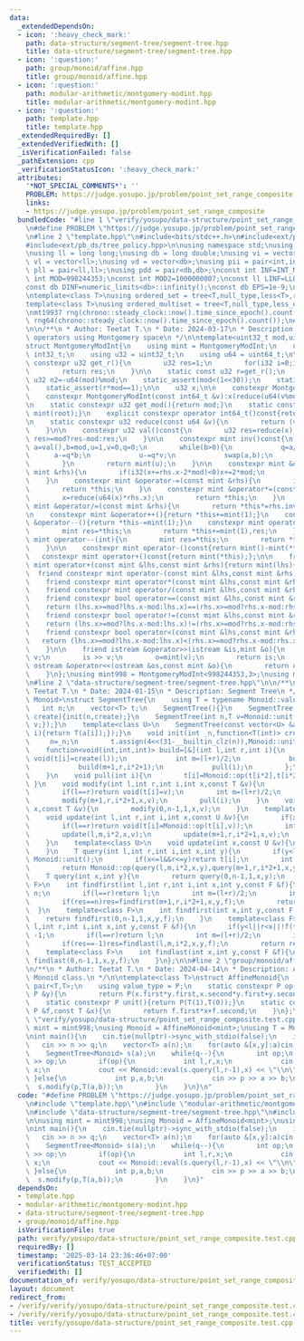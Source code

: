 ```yaml
---
data:
  _extendedDependsOn:
  - icon: ':heavy_check_mark:'
    path: data-structure/segment-tree/segment-tree.hpp
    title: data-structure/segment-tree/segment-tree.hpp
  - icon: ':question:'
    path: group/monoid/affine.hpp
    title: group/monoid/affine.hpp
  - icon: ':question:'
    path: modular-arithmetic/montgomery-modint.hpp
    title: modular-arithmetic/montgomery-modint.hpp
  - icon: ':question:'
    path: template.hpp
    title: template.hpp
  _extendedRequiredBy: []
  _extendedVerifiedWith: []
  _isVerificationFailed: false
  _pathExtension: cpp
  _verificationStatusIcon: ':heavy_check_mark:'
  attributes:
    '*NOT_SPECIAL_COMMENTS*': ''
    PROBLEM: https://judge.yosupo.jp/problem/point_set_range_composite
    links:
    - https://judge.yosupo.jp/problem/point_set_range_composite
  bundledCode: "#line 1 \"verify/yosupo/data-structure/point_set_range_composite.test.cpp\"\
    \n#define PROBLEM \"https://judge.yosupo.jp/problem/point_set_range_composite\"\
    \n#line 2 \"template.hpp\"\n#include<bits/stdc++.h>\n#include<ext/pb_ds/assoc_container.hpp>\n\
    #include<ext/pb_ds/tree_policy.hpp>\n\nusing namespace std;\nusing namespace __gnu_pbds;\n\
    \nusing ll = long long;\nusing db = long double;\nusing vi = vector<int>;\nusing\
    \ vl = vector<ll>;\nusing vd = vector<db>;\nusing pii = pair<int,int>;\nusing\
    \ pll = pair<ll,ll>;\nusing pdd = pair<db,db>;\nconst int INF=INT_MAX/2;\nconst\
    \ int MOD=998244353;\nconst int MOD2=1000000007;\nconst ll LINF=LLONG_MAX/2;\n\
    const db DINF=numeric_limits<db>::infinity();\nconst db EPS=1e-9;\nconst db PI=acos(db(-1));\n\
    \ntemplate<class T>\nusing ordered_set = tree<T,null_type,less<T>,rb_tree_tag,tree_order_statistics_node_update>;\n\
    template<class T>\nusing ordered_multiset = tree<T,null_type,less_equal<T>,rb_tree_tag,tree_order_statistics_node_update>;\n\
    \nmt19937 rng(chrono::steady_clock::now().time_since_epoch().count());\nmt19937_64\
    \ rng64(chrono::steady_clock::now().time_since_epoch().count());\n#line 2 \"modular-arithmetic/montgomery-modint.hpp\"\
    \n\n/**\n * Author: Teetat T.\n * Date: 2024-03-17\n * Description: modular arithmetic\
    \ operators using Montgomery space\n */\n\ntemplate<uint32_t mod,uint32_t root=0>\n\
    struct MontgomeryModInt{\n    using mint = MontgomeryModInt;\n    using i32 =\
    \ int32_t;\n    using u32 = uint32_t;\n    using u64 = uint64_t;\n\n    static\
    \ constexpr u32 get_r(){\n        u32 res=1;\n        for(i32 i=0;i<5;i++)res*=2-mod*res;\n\
    \        return res;\n    }\n\n    static const u32 r=get_r();\n    static const\
    \ u32 n2=-u64(mod)%mod;\n    static_assert(mod<(1<<30));\n    static_assert((mod&1)==1);\n\
    \    static_assert(r*mod==1);\n\n    u32 x;\n\n    constexpr MontgomeryModInt():x(0){}\n\
    \    constexpr MontgomeryModInt(const int64_t &v):x(reduce(u64(v%mod+mod)*n2)){}\n\
    \n    static constexpr u32 get_mod(){return mod;}\n    static constexpr mint get_root(){return\
    \ mint(root);}\n    explicit constexpr operator int64_t()const{return val();}\n\
    \n    static constexpr u32 reduce(const u64 &v){\n        return (v+u64(u32(v)*u32(-r))*mod)>>32;\n\
    \    }\n\n    constexpr u32 val()const{\n        u32 res=reduce(x);\n        return\
    \ res>=mod?res-mod:res;\n    }\n\n    constexpr mint inv()const{\n        int\
    \ a=val(),b=mod,u=1,v=0,q=0;\n        while(b>0){\n            q=a/b;\n      \
    \      a-=q*b;\n            u-=q*v;\n            swap(a,b);\n            swap(u,v);\n\
    \        }\n        return mint(u);\n    }\n\n    constexpr mint &operator+=(const\
    \ mint &rhs){\n        if(i32(x+=rhs.x-2*mod)<0)x+=2*mod;\n        return *this;\n\
    \    }\n    constexpr mint &operator-=(const mint &rhs){\n        if(i32(x-=rhs.x)<0)x+=2*mod;\n\
    \        return *this;\n    }\n    constexpr mint &operator*=(const mint &rhs){\n\
    \        x=reduce(u64(x)*rhs.x);\n        return *this;\n    }\n    constexpr\
    \ mint &operator/=(const mint &rhs){\n        return *this*=rhs.inv();\n    }\n\
    \n    constexpr mint &operator++(){return *this+=mint(1);}\n    constexpr mint\
    \ &operator--(){return *this-=mint(1);}\n    constexpr mint operator++(int){\n\
    \        mint res=*this;\n        return *this+=mint(1),res;\n    }\n    constexpr\
    \ mint operator--(int){\n        mint res=*this;\n        return *this-=mint(1),res;\n\
    \    }\n\n    constexpr mint operator-()const{return mint()-mint(*this);};\n \
    \   constexpr mint operator+()const{return mint(*this);};\n\n    friend constexpr\
    \ mint operator+(const mint &lhs,const mint &rhs){return mint(lhs)+=rhs;}\n  \
    \  friend constexpr mint operator-(const mint &lhs,const mint &rhs){return mint(lhs)-=rhs;}\n\
    \    friend constexpr mint operator*(const mint &lhs,const mint &rhs){return mint(lhs)*=rhs;}\n\
    \    friend constexpr mint operator/(const mint &lhs,const mint &rhs){return mint(lhs)/=rhs;}\n\
    \    friend constexpr bool operator==(const mint &lhs,const mint &rhs){\n    \
    \    return (lhs.x>=mod?lhs.x-mod:lhs.x)==(rhs.x>=mod?rhs.x-mod:rhs.x);\n    }\n\
    \    friend constexpr bool operator!=(const mint &lhs,const mint &rhs){\n    \
    \    return (lhs.x>=mod?lhs.x-mod:lhs.x)!=(rhs.x>=mod?rhs.x-mod:rhs.x);\n    }\n\
    \    friend constexpr bool operator<(const mint &lhs,const mint &rhs){\n     \
    \   return (lhs.x>=mod?lhs.x-mod:lhs.x)<(rhs.x>=mod?rhs.x-mod:rhs.x); // for std::map\n\
    \    }\n\n    friend istream &operator>>(istream &is,mint &o){\n        int64_t\
    \ v;\n        is >> v;\n        o=mint(v);\n        return is;\n    }\n    friend\
    \ ostream &operator<<(ostream &os,const mint &o){\n        return os << o.val();\n\
    \    }\n};\nusing mint998 = MontgomeryModInt<998244353,3>;\nusing mint107 = MontgomeryModInt<1000000007>;\n\
    \n#line 2 \"data-structure/segment-tree/segment-tree.hpp\"\n\n/**\n * Author:\
    \ Teetat T.\n * Date: 2024-01-15\n * Description: Segment Tree\n */\n\ntemplate<class\
    \ Monoid>\nstruct SegmentTree{\n    using T = typename Monoid::value_type;\n \
    \   int n;\n    vector<T> t;\n    SegmentTree(){}\n    SegmentTree(int n,function<T(int)>\
    \ create){init(n,create);}\n    SegmentTree(int n,T v=Monoid::unit()){init(n,[&](int){return\
    \ v;});}\n    template<class U>\n    SegmentTree(const vector<U> &a){init((int)a.size(),[&](int\
    \ i){return T(a[i]);});}\n    void init(int _n,function<T(int)> create){\n   \
    \     n=_n;\n        t.assign(4<<(31-__builtin_clz(n)),Monoid::unit());\n    \
    \    function<void(int,int,int)> build=[&](int l,int r,int i){\n            if(l==r)return\
    \ void(t[i]=create(l));\n            int m=(l+r)/2;\n            build(l,m,i*2);\n\
    \            build(m+1,r,i*2+1);\n            pull(i);\n        };\n        build(0,n-1,1);\n\
    \    }\n    void pull(int i){\n        t[i]=Monoid::op(t[i*2],t[i*2+1]);\n   \
    \ }\n    void modify(int l,int r,int i,int x,const T &v){\n        if(x<l||r<x)return;\n\
    \        if(l==r)return void(t[i]=v);\n        int m=(l+r)/2;\n        modify(l,m,i*2,x,v);\n\
    \        modify(m+1,r,i*2+1,x,v);\n        pull(i);\n    }\n    void modify(int\
    \ x,const T &v){\n        modify(0,n-1,1,x,v);\n    }\n    template<class U>\n\
    \    void update(int l,int r,int i,int x,const U &v){\n        if(x<l||r<x)return;\n\
    \        if(l==r)return void(t[i]=Monoid::op(t[i],v));\n        int m=(l+r)/2;\n\
    \        update(l,m,i*2,x,v);\n        update(m+1,r,i*2+1,x,v);\n        pull(i);\n\
    \    }\n    template<class U>\n    void update(int x,const U &v){\n        update(0,n-1,1,x,v);\n\
    \    }\n    T query(int l,int r,int i,int x,int y){\n        if(y<l||r<x)return\
    \ Monoid::unit();\n        if(x<=l&&r<=y)return t[i];\n        int m=(l+r)/2;\n\
    \        return Monoid::op(query(l,m,i*2,x,y),query(m+1,r,i*2+1,x,y));\n    }\n\
    \    T query(int x,int y){\n        return query(0,n-1,1,x,y);\n    }\n    template<class\
    \ F>\n    int findfirst(int l,int r,int i,int x,int y,const F &f){\n        if(y<l||r<x||!f(t[i]))return\
    \ n;\n        if(l==r)return l;\n        int m=(l+r)/2;\n        int res=findfirst(l,m,i*2,x,y,f);\n\
    \        if(res==n)res=findfirst(m+1,r,i*2+1,x,y,f);\n        return res;\n  \
    \  }\n    template<class F>\n    int findfirst(int x,int y,const F &f){\n    \
    \    return findfirst(0,n-1,1,x,y,f);\n    }\n    template<class F>\n    int findlast(int\
    \ l,int r,int i,int x,int y,const F &f){\n        if(y<l||r<x||!f(t[i]))return\
    \ -1;\n        if(l==r)return l;\n        int m=(l+r)/2;\n        int res=findlast(m+1,r,i*2+1,x,y,f);\n\
    \        if(res==-1)res=findlast(l,m,i*2,x,y,f);\n        return res;\n    }\n\
    \    template<class F>\n    int findlast(int x,int y,const F &f){\n        return\
    \ findlast(0,n-1,1,x,y,f);\n    }\n};\n\n#line 2 \"group/monoid/affine.hpp\"\n\
    \n/**\n * Author: Teetat T.\n * Date: 2024-04-14\n * Description: Affine Transfomation\
    \ Monoid class.\n */\n\ntemplate<class T>\nstruct AffineMonoid{\n    using P =\
    \ pair<T,T>;\n    using value_type = P;\n    static constexpr P op(const P &x,const\
    \ P &y){\n        return P(x.first*y.first,x.second*y.first+y.second);\n    }\n\
    \    static constexpr P unit(){return P(T(1),T(0));}\n    static constexpr T eval(const\
    \ P &f,const T &x){\n        return f.first*x+f.second;\n    }\n};\n\n#line 6\
    \ \"verify/yosupo/data-structure/point_set_range_composite.test.cpp\"\n\nusing\
    \ mint = mint998;\nusing Monoid = AffineMonoid<mint>;\nusing T = Monoid::value_type;\n\
    \nint main(){\n    cin.tie(nullptr)->sync_with_stdio(false);\n    int n,q;\n \
    \   cin >> n >> q;\n    vector<T> a(n);\n    for(auto &[x,y]:a)cin >> x >> y;\n\
    \    SegmentTree<Monoid> s(a);\n    while(q--){\n        int op;\n        cin\
    \ >> op;\n        if(op){\n            int l,r,x;\n            cin >> l >> r >>\
    \ x;\n            cout << Monoid::eval(s.query(l,r-1),x) << \"\\n\";\n       \
    \ }else{\n            int p,a,b;\n            cin >> p >> a >> b;\n          \
    \  s.modify(p,T(a,b));\n        }\n    }\n}\n"
  code: "#define PROBLEM \"https://judge.yosupo.jp/problem/point_set_range_composite\"\
    \n#include \"template.hpp\"\n#include \"modular-arithmetic/montgomery-modint.hpp\"\
    \n#include \"data-structure/segment-tree/segment-tree.hpp\"\n#include \"group/monoid/affine.hpp\"\
    \n\nusing mint = mint998;\nusing Monoid = AffineMonoid<mint>;\nusing T = Monoid::value_type;\n\
    \nint main(){\n    cin.tie(nullptr)->sync_with_stdio(false);\n    int n,q;\n \
    \   cin >> n >> q;\n    vector<T> a(n);\n    for(auto &[x,y]:a)cin >> x >> y;\n\
    \    SegmentTree<Monoid> s(a);\n    while(q--){\n        int op;\n        cin\
    \ >> op;\n        if(op){\n            int l,r,x;\n            cin >> l >> r >>\
    \ x;\n            cout << Monoid::eval(s.query(l,r-1),x) << \"\\n\";\n       \
    \ }else{\n            int p,a,b;\n            cin >> p >> a >> b;\n          \
    \  s.modify(p,T(a,b));\n        }\n    }\n}"
  dependsOn:
  - template.hpp
  - modular-arithmetic/montgomery-modint.hpp
  - data-structure/segment-tree/segment-tree.hpp
  - group/monoid/affine.hpp
  isVerificationFile: true
  path: verify/yosupo/data-structure/point_set_range_composite.test.cpp
  requiredBy: []
  timestamp: '2025-03-14 23:36:46+07:00'
  verificationStatus: TEST_ACCEPTED
  verifiedWith: []
documentation_of: verify/yosupo/data-structure/point_set_range_composite.test.cpp
layout: document
redirect_from:
- /verify/verify/yosupo/data-structure/point_set_range_composite.test.cpp
- /verify/verify/yosupo/data-structure/point_set_range_composite.test.cpp.html
title: verify/yosupo/data-structure/point_set_range_composite.test.cpp
---
```

